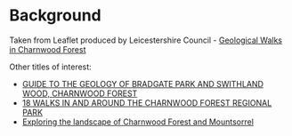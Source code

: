 # Background

Taken from Leaflet produced by Leicestershire Council - [Geological Walks in Charnwood Forest](https://github.com/KoalaGeo/charnwood-forest-geology/blob/main/themed-walks-charnwood-forest-geology.pdf)

Other titles of interest:
- [GUIDE TO THE GEOLOGY OF BRADGATE PARK AND SWITHLAND WOOD, CHARNWOOD FOREST](https://nora.nerc.ac.uk/id/eprint/11705/1/Bradgate_Guide_JNC2010.pdf)
- [18 WALKS IN AND AROUND THE CHARNWOOD FOREST REGIONAL PARK](https://github.com/KoalaGeo/charnwood-forest-geology/blob/main/walks-around-charnwood-edited-updatedjul21.pdf)
- [Exploring the landscape of Charnwood Forest and Mountsorrel](https://shop.bgs.ac.uk/Shop/Product/BSP_CHARNWOOD)
